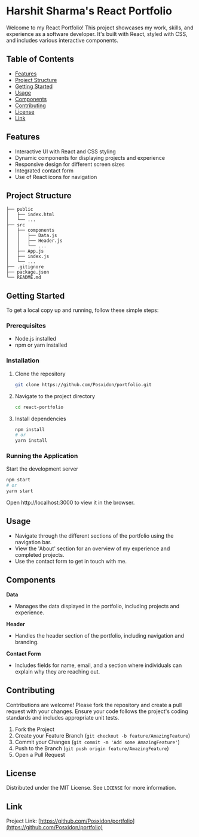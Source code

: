 # Harshit Sharma's React Portfolio

Welcome to my React Portfolio! This project showcases my work, skills, and experience as a software developer. It's built with React, styled with CSS, and includes various interactive components.

## Table of Contents

- [Features](#features)
- [Project Structure](#project-structure)
- [Getting Started](#getting-started)
- [Usage](#usage)
- [Components](#components)
- [Contributing](#contributing)
- [License](#license)
- [Link](#link)

## Features

- Interactive UI with React and CSS styling
- Dynamic components for displaying projects and experience
- Responsive design for different screen sizes
- Integrated contact form
- Use of React icons for navigation

## Project Structure

```plaintext
├── public
│   ├── index.html
│   └── ...
├── src
│   ├── components
│   │   ├── Data.js
│   │   ├── Header.js
│   │   └── ...
│   ├── App.js
│   ├── index.js
│   └── ...
├── .gitignore
├── package.json
└── README.md
```
## Getting Started

To get a local copy up and running, follow these simple steps:

### Prerequisites
- Node.js installed
- npm or yarn installed

### Installation
1. Clone the repository
    ```sh
    git clone https://github.com/Posxidon/portfolio.git
    ```
2. Navigate to the project directory
    ```sh
    cd react-portfolio
    ```
3. Install dependencies
    ```sh
    npm install
    # or
    yarn install
    ```

### Running the Application
Start the development server
```sh
npm start
# or
yarn start
```
Open http://localhost:3000 to view it in the browser.


## Usage
- Navigate through the different sections of the portfolio using the navigation bar.
- View the 'About' section for an overview of my experience and completed projects.
- Use the contact form to get in touch with me.

## Components

**Data**
- Manages the data displayed in the portfolio, including projects and experience.

**Header**
- Handles the header section of the portfolio, including navigation and branding.

**Contact Form**
- Includes fields for name, email, and a section where individuals can explain why they are reaching out.

## Contributing
Contributions are welcome! Please fork the repository and create a pull request with your changes. Ensure your code follows the project's coding standards and includes appropriate unit tests.

1. Fork the Project
2. Create your Feature Branch (`git checkout -b feature/AmazingFeature`)
3. Commit your Changes (`git commit -m 'Add some AmazingFeature'`)
4. Push to the Branch (`git push origin feature/AmazingFeature`)
5. Open a Pull Request

## License
Distributed under the MIT License. See `LICENSE` for more information.

## Link

Project Link: [https://github.com/Posxidon/portfolio](https://github.com/Posxidon/portfolio)